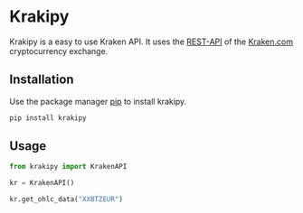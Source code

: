 # Krakipy
Krakipy is a easy to use Kraken API.
It uses the [REST-API](https://www.kraken.com/features/api) of the [Kraken.com](https://www.kraken.com) cryptocurrency exchange.

## Installation

Use the package manager [pip](https://pip.pypa.io/en/stable/) to install krakipy.

```bash
pip install krakipy
```

## Usage

```python
from krakipy import KrakenAPI

kr = KrakenAPI()

kr.get_ohlc_data("XXBTZEUR")
```
